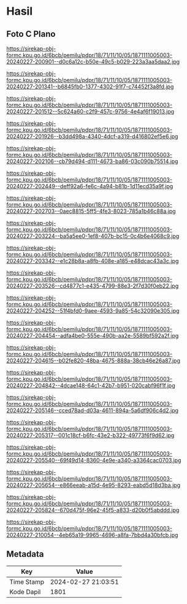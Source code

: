 # Hasil

## Foto C Plano

https://sirekap-obj-formc.kpu.go.id/6bcb/pemilu/pdpr/18/71/11/10/05/1871111005003-20240227-200901--d0c6a12c-b50e-49c5-b029-223a3aa5daa2.jpg

https://sirekap-obj-formc.kpu.go.id/6bcb/pemilu/pdpr/18/71/11/10/05/1871111005003-20240227-201341--b6845fb0-1377-4302-91f7-c74452f3a8fd.jpg

https://sirekap-obj-formc.kpu.go.id/6bcb/pemilu/pdpr/18/71/11/10/05/1871111005003-20240227-201512--5c624a60-c2f9-457c-9756-4e4af6f19013.jpg

https://sirekap-obj-formc.kpu.go.id/6bcb/pemilu/pdpr/18/71/11/10/05/1871111005003-20240227-201926--b3dd498a-4340-4dcf-a319-d416802ef5e6.jpg

https://sirekap-obj-formc.kpu.go.id/6bcb/pemilu/pdpr/18/71/11/10/05/1871111005003-20240227-202106--cb79d494-d111-4673-ba86-03c090b75514.jpg

https://sirekap-obj-formc.kpu.go.id/6bcb/pemilu/pdpr/18/71/11/10/05/1871111005003-20240227-202449--deff92a6-fe6c-4a94-b81b-1d11ecd35a9f.jpg

https://sirekap-obj-formc.kpu.go.id/6bcb/pemilu/pdpr/18/71/11/10/05/1871111005003-20240227-202703--0aec8815-5ff5-4fe3-8023-785a1b46c88a.jpg

https://sirekap-obj-formc.kpu.go.id/6bcb/pemilu/pdpr/18/71/11/10/05/1871111005003-20240227-203224--ba5a5ee0-1ef8-407b-bc15-0c4b6e4068c9.jpg

https://sirekap-obj-formc.kpu.go.id/6bcb/pemilu/pdpr/18/71/11/10/05/1871111005003-20240227-203342--e1c28b8a-a8fb-408e-a185-e48dcac43a3c.jpg

https://sirekap-obj-formc.kpu.go.id/6bcb/pemilu/pdpr/18/71/11/10/05/1871111005003-20240227-203526--cd4877c1-e435-4799-88e3-2f7d30f0eb22.jpg

https://sirekap-obj-formc.kpu.go.id/6bcb/pemilu/pdpr/18/71/11/10/05/1871111005003-20240227-204252--51f4bfd0-9aee-4593-9a85-54c32090e305.jpg

https://sirekap-obj-formc.kpu.go.id/6bcb/pemilu/pdpr/18/71/11/10/05/1871111005003-20240227-204454--adfa4be0-555e-490b-aa2e-5589bf592a2f.jpg

https://sirekap-obj-formc.kpu.go.id/6bcb/pemilu/pdpr/18/71/11/10/05/1871111005003-20240227-204615--b02fe820-48ba-4675-888a-38cb46e26a87.jpg

https://sirekap-obj-formc.kpu.go.id/6bcb/pemilu/pdpr/18/71/11/10/05/1871111005003-20240227-204842--4dcae148-64c1-42b7-b951-020cabf96f1f.jpg

https://sirekap-obj-formc.kpu.go.id/6bcb/pemilu/pdpr/18/71/11/10/05/1871111005003-20240227-205146--cced78ad-d03a-4611-894a-5a6df906c4d2.jpg

https://sirekap-obj-formc.kpu.go.id/6bcb/pemilu/pdpr/18/71/11/10/05/1871111005003-20240227-205317--001c18cf-b6fc-43e2-b322-49773f6f9d62.jpg

https://sirekap-obj-formc.kpu.go.id/6bcb/pemilu/pdpr/18/71/11/10/05/1871111005003-20240227-205540--69f49d14-8360-4e9e-a340-a3364cac0703.jpg

https://sirekap-obj-formc.kpu.go.id/6bcb/pemilu/pdpr/18/71/11/10/05/1871111005003-20240227-205654--e866eeab-a15d-4e95-8293-eabd5d18d3ba.jpg

https://sirekap-obj-formc.kpu.go.id/6bcb/pemilu/pdpr/18/71/11/10/05/1871111005003-20240227-205824--670d475f-96e2-45f5-a833-d20b0f5abddd.jpg

https://sirekap-obj-formc.kpu.go.id/6bcb/pemilu/pdpr/18/71/11/10/05/1871111005003-20240227-210054--4eb65a19-9965-4696-a8fa-7bbd4a30bfcb.jpg


## Metadata

| Key        | Value               |
| ---------- | ------------------- |
| Time Stamp | 2024-02-27 21:03:51 |
| Kode Dapil | 1801                |




